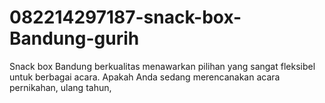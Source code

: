 # 082214297187-snack-box-Bandung-gurih
Snack box Bandung berkualitas menawarkan pilihan yang sangat fleksibel untuk berbagai acara. Apakah Anda sedang merencanakan acara pernikahan, ulang tahun, 
